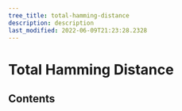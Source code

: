 ```yaml
---
tree_title: total-hamming-distance
description: description
last_modified: 2022-06-09T21:23:28.2328
---
```


# Total Hamming Distance

## Contents
